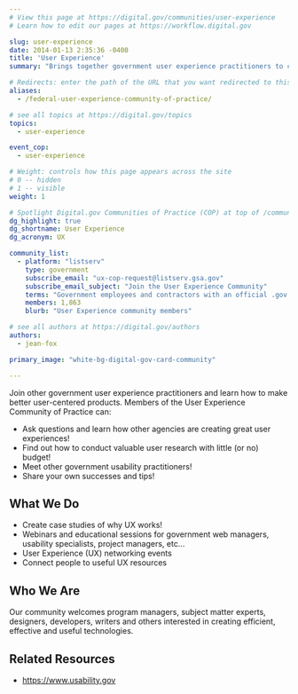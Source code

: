 ```yaml
---
# View this page at https://digital.gov/communities/user-experience
# Learn how to edit our pages at https://workflow.digital.gov

slug: user-experience
date: 2014-01-13 2:35:36 -0400
title: 'User Experience'
summary: "Brings together government user experience practitioners to create better user-centered products for the public."

# Redirects: enter the path of the URL that you want redirected to this page
aliases:
  - /federal-user-experience-community-of-practice/

# see all topics at https://digital.gov/topics
topics:
  - user-experience

event_cop:
  - user-experience

# Weight: controls how this page appears across the site
# 0 -- hidden
# 1 -- visible
weight: 1

# Spotlight Digital.gov Communities of Practice (COP) at top of /communities
dg_highlight: true
dg_shortname: User Experience
dg_acronym: UX

community_list:
  - platform: "listserv"
    type: government
    subscribe_email: "ux-cop-request@listserv.gsa.gov"
    subscribe_email_subject: "Join the User Experience Community"
    terms: "Government employees and contractors with an official .gov or .mil email are eligible to join."
    members: 1,863
    blurb: "User Experience community members"

# see all authors at https://digital.gov/authors
authors:
  - jean-fox

primary_image: "white-bg-digital-gov-card-community"

---
```


Join other government user experience practitioners and learn how to make better user-centered products. Members of the User Experience Community of Practice can:

- Ask questions and learn how other agencies are creating great user experiences!
- Find out how to conduct valuable user research with little (or no) budget!
- Meet other government usability practitioners!
- Share your own successes and tips!

## What We Do

* Create case studies of why UX works!
* Webinars and educational sessions for government web managers, usability specialists, project managers, etc…
* User Experience (UX) networking events
* Connect people to useful UX resources

## Who We Are

Our community welcomes program managers, subject matter experts, designers, developers, writers and others interested in creating efficient, effective and useful technologies.

## Related Resources

* https://www.usability.gov
